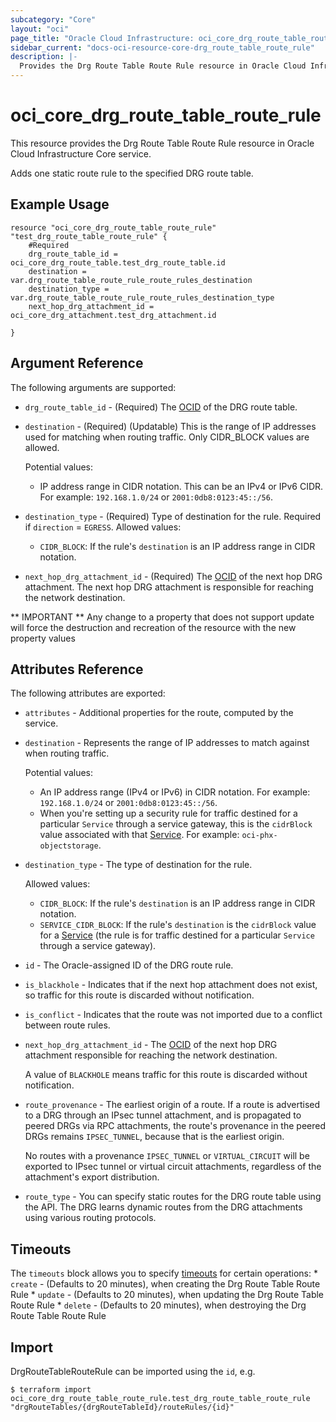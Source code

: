 ```yaml
---
subcategory: "Core"
layout: "oci"
page_title: "Oracle Cloud Infrastructure: oci_core_drg_route_table_route_rule"
sidebar_current: "docs-oci-resource-core-drg_route_table_route_rule"
description: |-
  Provides the Drg Route Table Route Rule resource in Oracle Cloud Infrastructure Core service
---
```


# oci_core_drg_route_table_route_rule
This resource provides the Drg Route Table Route Rule resource in Oracle Cloud Infrastructure Core service.

Adds one static route rule to the specified DRG route table.


## Example Usage

```hcl
resource "oci_core_drg_route_table_route_rule" "test_drg_route_table_route_rule" {
	#Required
	drg_route_table_id = oci_core_drg_route_table.test_drg_route_table.id
	destination = var.drg_route_table_route_rule_route_rules_destination
	destination_type = var.drg_route_table_route_rule_route_rules_destination_type
	next_hop_drg_attachment_id = oci_core_drg_attachment.test_drg_attachment.id

}
```

## Argument Reference

The following arguments are supported:

* `drg_route_table_id` - (Required) The [OCID](https://docs.cloud.oracle.com/iaas/Content/General/Concepts/identifiers.htm) of the DRG route table.

* `destination` - (Required) (Updatable) This is the range of IP addresses used for matching when routing traffic. Only CIDR_BLOCK values are allowed.

	Potential values:
	* IP address range in CIDR notation. This can be an IPv4 or IPv6 CIDR. For example: `192.168.1.0/24` or `2001:0db8:0123:45::/56`.
* `destination_type` - (Required) Type of destination for the rule. Required if `direction` = `EGRESS`. Allowed values:
	* `CIDR_BLOCK`: If the rule's `destination` is an IP address range in CIDR notation. 
* `next_hop_drg_attachment_id` - (Required)  The [OCID](https://docs.cloud.oracle.com/iaas/Content/General/Concepts/identifiers.htm) of the next hop DRG attachment. The next hop DRG attachment is responsible for reaching the network destination.

** IMPORTANT **
Any change to a property that does not support update will force the destruction and recreation of the resource with the new property values

## Attributes Reference

The following attributes are exported:

* `attributes` - Additional properties for the route, computed by the service.
* `destination` - Represents the range of IP addresses to match against when routing traffic.

	Potential values:
	* An IP address range (IPv4 or IPv6) in CIDR notation. For example: `192.168.1.0/24` or `2001:0db8:0123:45::/56`.
	* When you're setting up a security rule for traffic destined for a particular `Service` through a service gateway, this is the `cidrBlock` value associated with that [Service](https://docs.cloud.oracle.com/iaas/api/#/en/iaas/20160918/Service/). For example: `oci-phx-objectstorage`. 
* `destination_type` - The type of destination for the rule.

	Allowed values:
	* `CIDR_BLOCK`: If the rule's `destination` is an IP address range in CIDR notation.
	* `SERVICE_CIDR_BLOCK`: If the rule's `destination` is the `cidrBlock` value for a [Service](https://docs.cloud.oracle.com/iaas/api/#/en/iaas/latest/Service/) (the rule is for traffic destined for a particular `Service` through a service gateway). 
* `id` - The Oracle-assigned ID of the DRG route rule. 
* `is_blackhole` - Indicates that if the next hop attachment does not exist, so traffic for this route is discarded without notification. 
* `is_conflict` - Indicates that the route was not imported due to a conflict between route rules. 
* `next_hop_drg_attachment_id` - The [OCID](https://docs.cloud.oracle.com/iaas/Content/General/Concepts/identifiers.htm) of the next hop DRG attachment responsible for reaching the network destination.

	A value of `BLACKHOLE` means traffic for this route is discarded without notification. 
* `route_provenance` - The earliest origin of a route. If a route is advertised to a DRG through an IPsec tunnel attachment, and is propagated to peered DRGs via RPC attachments, the route's provenance in the peered DRGs remains `IPSEC_TUNNEL`, because that is the earliest origin.

	No routes with a provenance `IPSEC_TUNNEL` or `VIRTUAL_CIRCUIT` will be exported to IPsec tunnel or virtual circuit attachments, regardless of the attachment's export distribution. 
* `route_type` - You can specify static routes for the DRG route table using the API. The DRG learns dynamic routes from the DRG attachments using various routing protocols. 

## Timeouts

The `timeouts` block allows you to specify [timeouts](https://registry.terraform.io/providers/oracle/oci/latest/docs/guides/changing_timeouts) for certain operations:
	* `create` - (Defaults to 20 minutes), when creating the Drg Route Table Route Rule
	* `update` - (Defaults to 20 minutes), when updating the Drg Route Table Route Rule
	* `delete` - (Defaults to 20 minutes), when destroying the Drg Route Table Route Rule


## Import

DrgRouteTableRouteRule can be imported using the `id`, e.g.

```
$ terraform import oci_core_drg_route_table_route_rule.test_drg_route_table_route_rule "drgRouteTables/{drgRouteTableId}/routeRules/{id}" 
```

